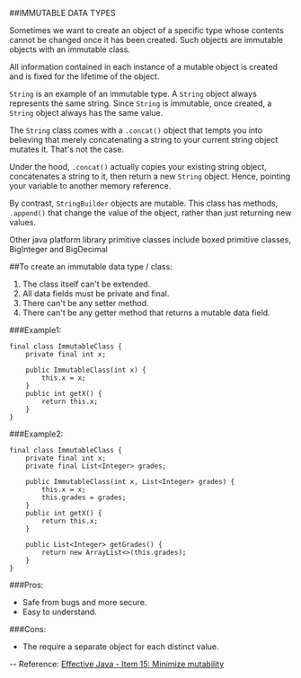##IMMUTABLE DATA TYPES

Sometimes we want to create an object of a specific type whose contents cannot be changed once
it has been created. Such objects are immutable objects with an immutable class.

All information contained in each instance of a mutable object is created and is fixed for the lifetime of the object.

`String` is an example of an immutable type. A `String` object always represents the same string.
Since `String` is immutable, once created, a `String` object always has the same value.

The `String` class comes with a `.concat()` object that tempts you into believing that merely
concatenating a string to your current string object mutates it. That's not the case.

Under the hood, `.concat()` actually copies your existing string object,
concatenates a string to it, then return a new `String` object. Hence, pointing your variable to another memory reference. 


By contrast, `StringBuilder` objects are mutable. This class has methods, `.append()` that change the value of the object, 
rather than just returning new values.

Other java platform library primitive classes include boxed primitive classes, BigInteger and BigDecimal

##To create an immutable data type / class:
<ol>
    <li>The class itself can't be extended.</li>
    <li>All data fields must be private and final.</li>
    <li>There can't be any setter method.</li>
    <li>There can't be any getter method that returns a mutable data field.</li>
</ol>

###Example1:
```
final class ImmutableClass {
    private final int x;
    
    public ImmutableClass(int x) {
        this.x = x;
    }
    public int getX() {
        return this.x;
    }
}
```
###Example2:
```
final class ImmutableClass {
    private final int x;
    private final List<Integer> grades;

    public ImmutableClass(int x, List<Integer> grades) {
        this.x = x;
        this.grades = grades;
    }
    public int getX() {
        return this.x;
    }

    public List<Integer> getGrades() {
        return new ArrayList<>(this.grades);
    }
}
```
###Pros:
<ul>
    <li>Safe from bugs and more secure.</li>
    <li>Easy to understand.</li>
</ul>

###Cons:
<ul>
    <li>The require a separate object for each distinct value.</li>
</ul>

-- Reference: [Effective Java - Item 15: Minimize mutability](https://books.google.com/books?id=ka2VUBqHiWkC&pg=PA73&lpg=PA73&dq=effective+java+item+15&source=bl&ots=yZHgLmo5QY&sig=LmSUtLEuA9_8X0BAs22iEg2IkZw&hl=en&sa=X&ved=0ahUKEwjH7rjY4oDKAhXEcA8KHd7jCeMQ6AEIKzAC#v=onepage&q=effective%20java%20item%2015&f=false)